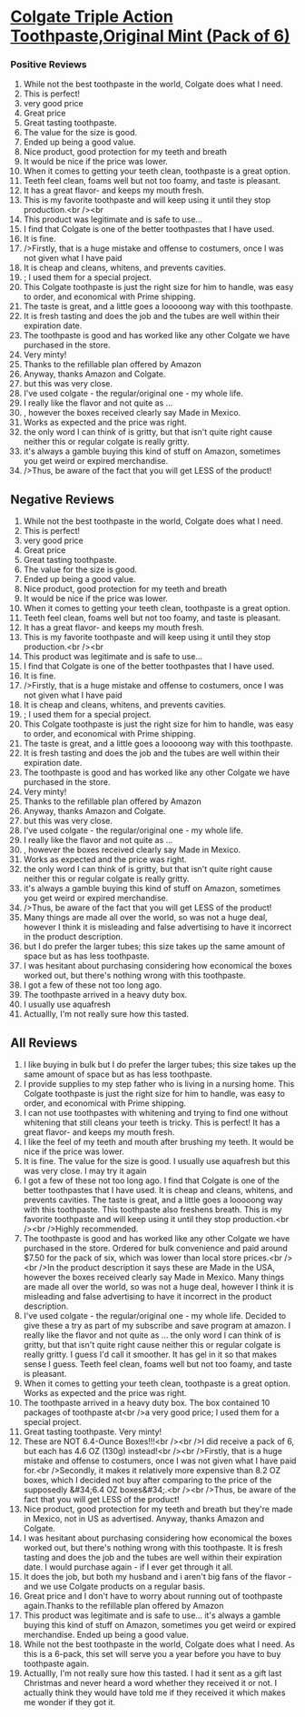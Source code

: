 # [Colgate Triple Action Toothpaste,Original Mint (Pack of 6)](https://products.checkmycream.com/products/Colgate-Triple-Action-ToothpasteOriginal-Mint-(Pack-of-6).html)

### Positive Reviews

<ol>
      <li>While not the best toothpaste in the world, Colgate does what I need.</li>
      <li>This is perfect!</li>
      <li>very good price</li>
      <li>Great price</li>
      <li>Great tasting toothpaste.</li>
      <li>The value for the size is good.</li>
      <li>Ended up being a good value.</li>
      <li>Nice product, good protection for my teeth and breath</li>
      <li>It would be nice if the price  was lower.</li>
      <li>When it comes to getting your teeth clean, toothpaste is a great option.  </li>
      <li>Teeth feel clean, foams well but not too foamy, and taste is pleasant.</li>
      <li>It has a great flavor- and keeps my mouth fresh.</li>
      <li>This is my favorite toothpaste and will keep using it until they stop production.&lt;br /&gt;&lt;br</li>
      <li>This product was legitimate and is safe to use...</li>
      <li>I find that Colgate is one of the better toothpastes that I have used.</li>
      <li>It is fine.</li>
      <li>/&gt;Firstly, that is a huge mistake and offense to costumers, once I was not given what I have paid</li>
      <li>It is cheap and cleans, whitens, and prevents cavities.</li>
      <li>; I used them for a special project.</li>
      <li>This Colgate toothpaste is just the right size for him to handle, was easy to order, and economical with Prime shipping.</li>
      <li>The taste is great, and a little goes a looooong way with this toothpaste.</li>
      <li>It is fresh tasting and does the job and the tubes are well within their expiration date.</li>
      <li>The toothpaste is good and has worked like any other Colgate we have purchased in the store.  </li>
      <li>Very minty!</li>
      <li>Thanks to the refillable plan offered by Amazon</li>
      <li>Anyway, thanks Amazon and Colgate.</li>
      <li>but this was very close.</li>
      <li>I&#x27;ve used colgate - the regular/original one - my whole life.</li>
      <li>I really like the flavor and not quite as ...</li>
      <li>, however the boxes received clearly say Made in Mexico.  </li>
      <li>Works as expected and the price was right.</li>
      <li>the only word I can think of is gritty, but that isn&#x27;t quite right cause neither this or regular colgate is really gritty.</li>
      <li>it&#x27;s always a gamble buying this kind of stuff on Amazon, sometimes you get weird or expired merchandise.  </li>
      <li>/&gt;Thus, be aware of the fact that you will get LESS of the product!</li>
</ol>


<h2>Negative Reviews</h2>
<ol>
<li> While not the best toothpaste in the world, Colgate does what I need.</li>
<li> This is perfect!</li>
<li> very good price</li>
<li> Great price</li>
<li> Great tasting toothpaste.</li>
<li> The value for the size is good.</li>
<li> Ended up being a good value.</li>
<li> Nice product, good protection for my teeth and breath</li>
<li> It would be nice if the price  was lower.</li>
<li> When it comes to getting your teeth clean, toothpaste is a great option.  </li>
<li> Teeth feel clean, foams well but not too foamy, and taste is pleasant.</li>
<li> It has a great flavor- and keeps my mouth fresh.</li>
<li> This is my favorite toothpaste and will keep using it until they stop production.&lt;br /&gt;&lt;br</li>
<li> This product was legitimate and is safe to use...</li>
<li> I find that Colgate is one of the better toothpastes that I have used.</li>
<li> It is fine.</li>
<li> /&gt;Firstly, that is a huge mistake and offense to costumers, once I was not given what I have paid</li>
<li> It is cheap and cleans, whitens, and prevents cavities.</li>
<li> ; I used them for a special project.</li>
<li> This Colgate toothpaste is just the right size for him to handle, was easy to order, and economical with Prime shipping.</li>
<li> The taste is great, and a little goes a looooong way with this toothpaste.</li>
<li> It is fresh tasting and does the job and the tubes are well within their expiration date.</li>
<li> The toothpaste is good and has worked like any other Colgate we have purchased in the store.  </li>
<li> Very minty!</li>
<li> Thanks to the refillable plan offered by Amazon</li>
<li> Anyway, thanks Amazon and Colgate.</li>
<li> but this was very close.</li>
<li> I&#x27;ve used colgate - the regular/original one - my whole life.</li>
<li> I really like the flavor and not quite as ...</li>
<li> , however the boxes received clearly say Made in Mexico.  </li>
<li> Works as expected and the price was right.</li>
<li> the only word I can think of is gritty, but that isn&#x27;t quite right cause neither this or regular colgate is really gritty.</li>
<li> it&#x27;s always a gamble buying this kind of stuff on Amazon, sometimes you get weird or expired merchandise.  </li>
<li> /&gt;Thus, be aware of the fact that you will get LESS of the product!</li>
<li> Many things are made all over the world, so was not a huge deal, however I think it is misleading and false advertising to have it incorrect in the product description.</li>
<li> but I do prefer the larger tubes; this size takes up the same amount of space but as has less toothpaste.</li>
<li> I was hesitant about purchasing considering how economical the boxes worked out, but there&#x27;s nothing wrong with this toothpaste.</li>
<li> I got a few of these not too long ago.</li>
<li> The toothpaste arrived in a heavy duty box.  </li>
<li> I usually use aquafresh</li>
<li> Actuallly, I&#x27;m not really sure how this tasted.</li>
</ol>

<h2>All Reviews</h2>

<ol>
    <li> I like buying in bulk but I do prefer the larger tubes; this size takes up the same amount of space but as has less toothpaste.</li>
    <li> I provide supplies to my step father who is living in a nursing home.  This Colgate toothpaste is just the right size for him to handle, was easy to order, and economical with Prime shipping.</li>
    <li> I can not use toothpastes with whitening and trying to find one without whitening that still cleans your teeth is tricky. This is perfect! It has a great flavor- and keeps my mouth fresh.</li>
    <li> I like the feel of my teeth and mouth after brushing my teeth.  It would be nice if the price  was lower.</li>
    <li> It is fine. The value for the size is good. I usually use aquafresh but this was very close. I may try it again</li>
    <li> I got a few of these not too long ago. I find that Colgate is one of the better toothpastes that I have used. It is cheap and cleans, whitens, and prevents cavities. The taste is great, and a little goes a looooong way with this toothpaste. This toothpaste also freshens breath. This is my favorite toothpaste and will keep using it until they stop production.&lt;br /&gt;&lt;br /&gt;Highly recommended.</li>
    <li> The toothpaste is good and has worked like any other Colgate we have purchased in the store.  Ordered for bulk convenience and paid around $7.50 for the pack of six, which was lower than local store prices.&lt;br /&gt;&lt;br /&gt;In the product description it says these are Made in the USA, however the boxes received clearly say Made in Mexico.  Many things are made all over the world, so was not a huge deal, however I think it is misleading and false advertising to have it incorrect in the product description.</li>
    <li> I&#x27;ve used colgate - the regular/original one - my whole life. Decided to give these a try as part of my subscribe and save program at amazon. I really like the flavor and not quite as ... the only word I can think of is gritty, but that isn&#x27;t quite right cause neither this or regular colgate is really gritty. I guess I&#x27;d call it smoother. It has gel in it so that makes sense I guess. Teeth feel clean, foams well but not too foamy, and taste is pleasant.</li>
    <li> When it comes to getting your teeth clean, toothpaste is a great option.  Works as expected and the price was right.</li>
    <li> The toothpaste arrived in a heavy duty box.  The box contained 10 packages of toothpaste at&lt;br /&gt;a very good price; I used them for a special project.</li>
    <li> Great tasting toothpaste. Very minty!</li>
    <li> These are NOT 6.4-Ounce Boxes!!!&lt;br /&gt;&lt;br /&gt;I did receive a pack of 6, but each has 4.6 OZ (130g) instead!&lt;br /&gt;&lt;br /&gt;Firstly, that is a huge mistake and offense to costumers, once I was not given what I have paid for.&lt;br /&gt;Secondly, it makes it relatively more expensive than 8.2 OZ boxes, which I decided not buy after comparing to the price of the supposedly &amp;#34;6.4 OZ boxes&amp;#34;.&lt;br /&gt;&lt;br /&gt;Thus, be aware of the fact that you will get LESS of the product!</li>
    <li> Nice product, good protection for my teeth and breath but they&#x27;re made in Mexico, not in US as advertised. Anyway, thanks Amazon and Colgate.</li>
    <li> I was hesitant about purchasing considering how economical the boxes worked out, but there&#x27;s nothing wrong with this toothpaste. It is fresh tasting and does the job and the tubes are well within their expiration date. I would purchase again - if I ever get through it all.</li>
    <li> It does the job, but both my husband and i aren&#x27;t big fans of the flavor - and we use Colgate products on a regular basis.</li>
    <li> Great price and I don&#x27;t have to worry about running out of  toothpaste again.Thanks to the refillable plan offered by Amazon</li>
    <li> This product was legitimate and is safe to use... it&#x27;s always a gamble buying this kind of stuff on Amazon, sometimes you get weird or expired merchandise.  Ended up being a good value.</li>
    <li> While not the best toothpaste in the world, Colgate does what I need. As this is a 6-pack, this set will serve you a year before you have to buy toothpaste again.</li>
    <li> Actuallly, I&#x27;m not really sure how this tasted. I had it sent as a gift last Christmas and never heard a word whether they received it or not. I actually think they would have told me if they received it which makes me wonder if they got it.</li>
</ol>




